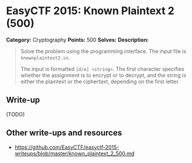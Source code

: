 # EasyCTF 2015: Known Plaintext 2 (500)

**Category:** Cryptography
**Points:** 500
**Solves:** 
**Description:**

> Solve the problem using the programming interface. The input file is `knownplaintext2.in`.
> 
> 
> The input is formatted `[d/e] <string>`. The first character specifies whether the assignment is to encrypt or to decrypt, and the string is either the plaintext or the ciphertext, depending on the first letter.

## Write-up

(TODO)

## Other write-ups and resources

* <https://github.com/EasyCTF/easyctf-2015-writeups/blob/master/known_plaintext_2_500.md>
